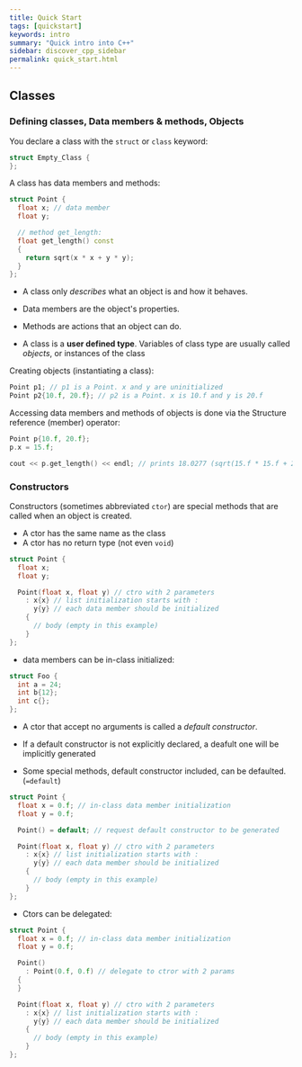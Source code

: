 ```yaml
---
title: Quick Start
tags: [quickstart]
keywords: intro
summary: "Quick intro into C++"
sidebar: discover_cpp_sidebar
permalink: quick_start.html
---
```


## Classes

### Defining classes, Data members & methods, Objects

You declare a class with the `struct` or `class` keyword:

```cpp
struct Empty_Class {
};
```

A class has data members and methods:

```cpp
struct Point {
  float x; // data member
  float y;

  // method get_length:
  float get_length() const
  {
    return sqrt(x * x + y * y);
  }
};
```

+ A class only *describes* what an object is and how it behaves.

+ Data members are the object's properties.

+ Methods are actions that an object can do.

+ A class is a **user defined type**. Variables of class type are usually called *objects*,
or instances of the class

Creating objects (instantiating a class):

```cpp
Point p1; // p1 is a Point. x and y are uninitialized
Point p2{10.f, 20.f}; // p2 is a Point. x is 10.f and y is 20.f
```
Accessing data members and methods of objects is done via the
Structure reference (member) operator:

```cpp
Point p{10.f, 20.f};
p.x = 15.f;

cout << p.get_length() << endl; // prints 18.0277 (sqrt(15.f * 15.f + 20.f * 20.f))
```

### Constructors


Constructors (sometimes abbreviated `ctor`) are special methods that are called
when an object is created.

+ A ctor has the same name as the class
+ A ctor has no return type (not even `void`)

```cpp
struct Point {
  float x;
  float y;

  Point(float x, float y) // ctro with 2 parameters
    : x{x} // list initialization starts with :
      y{y} // each data member should be initialized
    {
      // body (empty in this example)
    }
};
```

+ data members can be in-class initialized:

```cpp
struct Foo {
  int a = 24;
  int b{12};
  int c{};
};
```

+ A ctor that accept no arguments is called a *default constructor*.

+ If a default constructor is not explicitly declared, a deafult one will be implicitly generated

+ Some special methods, default constructor included, can be defaulted. (`=default`)


```cpp
struct Point {
  float x = 0.f; // in-class data member initialization
  float y = 0.f;

  Point() = default; // request default constructor to be generated

  Point(float x, float y) // ctro with 2 parameters
    : x{x} // list initialization starts with :
      y{y} // each data member should be initialized
    {
      // body (empty in this example)
    }
};
```

+ Ctors can be delegated:


```cpp
struct Point {
  float x = 0.f; // in-class data member initialization
  float y = 0.f;

  Point()
    : Point(0.f, 0.f) // delegate to ctror with 2 params
  {
  }

  Point(float x, float y) // ctro with 2 parameters
    : x{x} // list initialization starts with :
      y{y} // each data member should be initialized
    {
      // body (empty in this example)
    }
};
```



